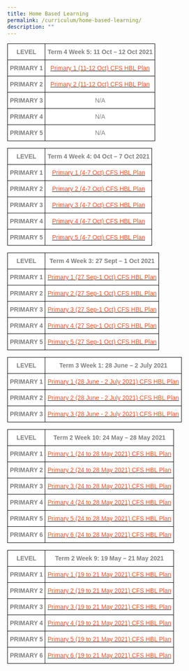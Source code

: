 ```yaml
---
title: Home Based Learning
permalink: /curriculum/home-based-learning/
description: ""
---
```

<style type="text/css">
.tg  {border-collapse:collapse;border-spacing:0;}
.tg td{border-color:black;border-style:solid;border-width:1px;font-family:Arial, sans-serif;font-size:14px;
  overflow:hidden;padding:10px 5px;word-break:normal;}
.tg th{border-color:black;border-style:solid;border-width:1px;font-family:Arial, sans-serif;font-size:14px;
  font-weight:normal;overflow:hidden;padding:10px 5px;word-break:normal;}
.tg .tg-ukh9{background-color:#FFF;color:#808080;font-weight:bold;text-align:center;vertical-align:top}
.tg .tg-8z2l{background-color:#FFF;color:#F85125;text-align:center;vertical-align:top}
.tg .tg-e404{background-color:#FFF;color:#808080;text-align:center;vertical-align:top}
</style>
<table class="tg">
<thead>
  <tr>
    <th class="tg-ukh9"><span style="font-weight:bold">LEVEL</span></th>
    <th class="tg-ukh9"><span style="font-weight:bold">Term 4 Week 5: 11 Oct – 12 Oct 2021</span></th>
  </tr>
</thead>
<tbody>
  <tr>
    <td class="tg-ukh9"><span style="font-weight:bold">PRIMARY 1</span></td>
    <td class="tg-8z2l"><a href="/files/Primary-1-11-12-Oct-CFS-HBL-Plan.pdf"><span style="text-decoration:none;color:#F85125;background-color:transparent">Primary 1 (11-12 Oct) CFS HBL Plan</span></a></td>
  </tr>
  <tr>
    <td class="tg-ukh9"><span style="font-weight:bold">PRIMARY 2</span></td>
    <td class="tg-8z2l"><a href="/files/Primary-2-11-12-Oct-CFS-HBL-Plan.pdf"><span style="text-decoration:none;color:#F85125;background-color:transparent">Primary 2 (11-12 Oct) CFS HBL Plan</span></a></td>
  </tr>
  <tr>
    <td class="tg-ukh9"><span style="font-weight:bold">PRIMARY 3</span></td>
    <td class="tg-e404">N/A</td>
  </tr>
  <tr>
    <td class="tg-ukh9"><span style="font-weight:bold">PRIMARY 4</span></td>
    <td class="tg-e404">N/A</td>
  </tr>
  <tr>
    <td class="tg-ukh9"><span style="font-weight:bold">PRIMARY 5</span></td>
    <td class="tg-e404">N/A</td>
  </tr>
</tbody>
</table>


<style type="text/css">
.tg  {border-collapse:collapse;border-spacing:0;}
.tg td{border-color:black;border-style:solid;border-width:1px;font-family:Arial, sans-serif;font-size:14px;
  overflow:hidden;padding:10px 5px;word-break:normal;}
.tg th{border-color:black;border-style:solid;border-width:1px;font-family:Arial, sans-serif;font-size:14px;
  font-weight:normal;overflow:hidden;padding:10px 5px;word-break:normal;}
.tg .tg-ukh9{background-color:#FFF;color:#808080;font-weight:bold;text-align:center;vertical-align:top}
.tg .tg-8z2l{background-color:#FFF;color:#F85125;text-align:center;vertical-align:top}
</style>
<table class="tg">
<thead>
  <tr>
    <th class="tg-ukh9"><span style="font-weight:bold">LEVEL</span></th>
    <th class="tg-ukh9"><span style="font-weight:bold">Term 4 Week 4: 04 Oct – 7 Oct 2021</span></th>
  </tr>
</thead>
<tbody>
  <tr>
    <td class="tg-ukh9"><span style="font-weight:bold">PRIMARY 1</span></td>
    <td class="tg-8z2l"><a href="/files/Primary-1-4-7-Oct-CFS-HBL-Plan.pdf"><span style="text-decoration:none;color:#F85125;background-color:transparent">Primary 1 (4-7 Oct) CFS HBL Plan</span></a></td>
  </tr>
  <tr>
    <td class="tg-ukh9"><span style="font-weight:bold">PRIMARY 2</span></td>
    <td class="tg-8z2l"><a href="/files/Primary-2-4-7-Oct-CFS-HBL-Plan.pdf"><span style="text-decoration:none;color:#F85125;background-color:transparent">Primary 2 (4-7 Oct) CFS HBL Plan</span></a></td>
  </tr>
  <tr>
    <td class="tg-ukh9"><span style="font-weight:bold">PRIMARY 3</span></td>
    <td class="tg-8z2l"><a href="/files/Primary-3-4-7-Oct-CFS-HBL-Plan.pdf"><span style="text-decoration:none;color:#F85125;background-color:transparent">Primary 3 (4-7 Oct) CFS HBL Plan</span></a></td>
  </tr>
  <tr>
    <td class="tg-ukh9"><span style="font-weight:bold">PRIMARY 4</span></td>
    <td class="tg-8z2l"><a href="/files/Primary-4-4-7-Oct-CFS-HBL-Plan.pdf"><span style="text-decoration:none;color:#F85125;background-color:transparent">Primary 4 (4-7 Oct) CFS HBL Plan</span></a></td>
  </tr>
  <tr>
    <td class="tg-ukh9"><span style="font-weight:bold">PRIMARY 5</span></td>
    <td class="tg-8z2l"><a href="/files/Primary-5-4-7-Oct-CFS-HBL-Plan.pdf"><span style="text-decoration:none;color:#F85125;background-color:transparent">Primary 5 (4-7 Oct) CFS HBL Plan</span></a></td>
  </tr>
</tbody>
</table>

<style type="text/css">
.tg  {border-collapse:collapse;border-spacing:0;}
.tg td{border-color:black;border-style:solid;border-width:1px;font-family:Arial, sans-serif;font-size:14px;
  overflow:hidden;padding:10px 5px;word-break:normal;}
.tg th{border-color:black;border-style:solid;border-width:1px;font-family:Arial, sans-serif;font-size:14px;
  font-weight:normal;overflow:hidden;padding:10px 5px;word-break:normal;}
.tg .tg-ukh9{background-color:#FFF;color:#808080;font-weight:bold;text-align:center;vertical-align:top}
.tg .tg-8z2l{background-color:#FFF;color:#F85125;text-align:center;vertical-align:top}
</style>
<table class="tg">
<thead>
  <tr>
    <th class="tg-ukh9"><span style="font-weight:bold">LEVEL</span></th>
    <th class="tg-ukh9"><span style="font-weight:bold">Term 4 Week 3: 27 Sept – 1 Oct 2021</span></th>
  </tr>
</thead>
<tbody>
  <tr>
    <td class="tg-ukh9"><span style="font-weight:bold">PRIMARY 1</span></td>
    <td class="tg-8z2l"><a href="/files/Primary-1-27-Sep-1-Oct-CFS-HBL-Plan.pdf"><span style="text-decoration:none;color:#F85125;background-color:transparent">Primary 1 (27 Sep-1 Oct) CFS HBL Plan</span></a></td>
  </tr>
  <tr>
    <td class="tg-ukh9"><span style="font-weight:bold">PRIMARY 2</span></td>
    <td class="tg-8z2l"><a href="/files/Primary-2-27-Sep-1-Oct-CFS-HBL-Plan.pdf"><span style="text-decoration:none;color:#F85125;background-color:transparent">Primary 2 (27 Sep-1 Oct) CFS HBL Plan</span></a></td>
  </tr>
  <tr>
    <td class="tg-ukh9"><span style="font-weight:bold">PRIMARY 3</span></td>
    <td class="tg-8z2l"><a href="/files/Primary-3-27-Sep-1-Oct-CFS-HBL-Plan.pdf"><span style="text-decoration:none;color:#F85125;background-color:transparent">Primary 3 (27 Sep-1 Oct) CFS HBL Plan</span></a></td>
  </tr>
  <tr>
    <td class="tg-ukh9"><span style="font-weight:bold">PRIMARY 4</span></td>
    <td class="tg-8z2l"><a href="/files/Primary-4-27-Sep-1-Oct-CFS-HBL-Plan.pdf"><span style="text-decoration:none;color:#F85125;background-color:transparent">Primary 4 (27 Sep-1 Oct) CFS HBL Plan</span></a></td>
  </tr>
  <tr>
    <td class="tg-ukh9"><span style="font-weight:bold">PRIMARY 5</span></td>
    <td class="tg-8z2l"><a href="/files/Primary-5-27-Sep-1-Oct-CFS-HBL-Plan.pdf"><span style="text-decoration:none;color:#F85125;background-color:transparent">Primary 5 (27 Sep-1 Oct) CFS HBL Plan</span></a></td>
  </tr>
</tbody>
</table>


<style type="text/css">
.tg  {border-collapse:collapse;border-spacing:0;}
.tg td{border-color:black;border-style:solid;border-width:1px;font-family:Arial, sans-serif;font-size:14px;
  overflow:hidden;padding:10px 5px;word-break:normal;}
.tg th{border-color:black;border-style:solid;border-width:1px;font-family:Arial, sans-serif;font-size:14px;
  font-weight:normal;overflow:hidden;padding:10px 5px;word-break:normal;}
.tg .tg-ukh9{background-color:#FFF;color:#808080;font-weight:bold;text-align:center;vertical-align:top}
.tg .tg-8z2l{background-color:#FFF;color:#F85125;text-align:center;vertical-align:top}
</style>
<table class="tg">
<thead>
  <tr>
    <th class="tg-ukh9"><span style="font-weight:bold">LEVEL</span></th>
    <th class="tg-ukh9"><span style="font-weight:bold">Term 3 Week 1: 28 June – 2 July 2021</span></th>
  </tr>
</thead>
<tbody>
  <tr>
    <td class="tg-ukh9"><span style="font-weight:bold">PRIMARY 1</span></td>
    <td class="tg-8z2l"><a href="/files/Primary-1-28-June-2-July-2021-CFS-HBL-Plan.pdf"><span style="text-decoration:none;color:#F85125;background-color:transparent">Primary 1 (28 June - 2 July 2021) CFS HBL Plan</span></a></td>
  </tr>
  <tr>
    <td class="tg-ukh9"><span style="font-weight:bold">PRIMARY 2</span></td>
    <td class="tg-8z2l"><a href="/files/Primary-2-28-June-2-July-2021-CFS-HBL-Plan.pdf"><span style="text-decoration:none;color:#F85125;background-color:transparent">Primary 2 (28 June - 2 July 2021) CFS HBL Plan</span></a></td>
  </tr>
  <tr>
    <td class="tg-ukh9"><span style="font-weight:bold">PRIMARY 3</span></td>
    <td class="tg-8z2l"><a href="/files/Primary-3-28-June-2-July-2021-CFS-HBL-Plan.pdf"><span style="text-decoration:none;color:#F85125;background-color:transparent">Primary 3 (28 June - 2 July 2021) CFS HBL Plan</span></a></td>
  </tr>
</tbody>
</table>

<style type="text/css">
.tg  {border-collapse:collapse;border-spacing:0;}
.tg td{border-color:black;border-style:solid;border-width:1px;font-family:Arial, sans-serif;font-size:14px;
  overflow:hidden;padding:10px 5px;word-break:normal;}
.tg th{border-color:black;border-style:solid;border-width:1px;font-family:Arial, sans-serif;font-size:14px;
  font-weight:normal;overflow:hidden;padding:10px 5px;word-break:normal;}
.tg .tg-ukh9{background-color:#FFF;color:#808080;font-weight:bold;text-align:center;vertical-align:top}
.tg .tg-8z2l{background-color:#FFF;color:#F85125;text-align:center;vertical-align:top}
</style>
<table class="tg">
<thead>
  <tr>
    <th class="tg-ukh9"><span style="font-weight:bold">LEVEL</span></th>
    <th class="tg-ukh9"><span style="font-weight:bold">Term 2 Week 10: 24 May – 28 May 2021</span></th>
  </tr>
</thead>
<tbody>
  <tr>
    <td class="tg-ukh9"><span style="font-weight:bold">PRIMARY 1</span></td>
    <td class="tg-8z2l"><a href="/files/Primary-1-24-to-28-May-2021-CFS-HBL-Plan.pdf"><span style="text-decoration:none;color:#F85125;background-color:transparent">Primary 1 (24 to 28 May 2021) CFS HBL Plan</span></a></td>
  </tr>
  <tr>
    <td class="tg-ukh9"><span style="font-weight:bold">PRIMARY 2</span></td>
    <td class="tg-8z2l"><a href="/files/Primary-2-24-to-28-May-2021-CFS-HBL-Plan.pdf"><span style="text-decoration:none;color:#F85125;background-color:transparent">Primary 2 (24 to 28 May 2021) CFS HBL Plan</span></a></td>
  </tr>
  <tr>
    <td class="tg-ukh9"><span style="font-weight:bold">PRIMARY 3</span></td>
    <td class="tg-8z2l"><a href="/files/Primary-3-24-to-28-May-2021-CFS-HBL-Plan-1.pdf"><span style="text-decoration:none;color:#F85125;background-color:transparent">Primary 3 (24 to 28 May 2021) CFS HBL Plan</span></a></td>
  </tr>
  <tr>
    <td class="tg-ukh9"><span style="font-weight:bold">PRIMARY 4</span></td>
    <td class="tg-8z2l"><a href="/files/Primary-4-24-to-28-May-2021-CFS-HBL-Plan.pdf"><span style="text-decoration:none;color:#F85125;background-color:transparent">Primary 4 (24 to 28 May 2021) CFS HBL Plan</span></a></td>
  </tr>
  <tr>
    <td class="tg-ukh9"><span style="font-weight:bold">PRIMARY 5</span></td>
    <td class="tg-8z2l"><a href="/files/Primary-5-24-to-28-May-2021-CFS-HBL-Plan.pdf"><span style="text-decoration:none;color:#F85125;background-color:transparent">Primary 5 (24 to 28 May 2021) CFS HBL Plan</span></a></td>
  </tr>
  <tr>
    <td class="tg-ukh9"><span style="font-weight:bold">PRIMARY 6</span></td>
    <td class="tg-8z2l"><a href="[](/files/Primary-6-24-to-28-May-2021-CFS-HBL-Plan.pdf)"><span style="text-decoration:none;color:#F85125;background-color:transparent">Primary 6 (24 to 28 May 2021) CFS HBL Plan</span></a></td>
  </tr>
</tbody>
</table>

<style type="text/css">
.tg  {border-collapse:collapse;border-spacing:0;}
.tg td{border-color:black;border-style:solid;border-width:1px;font-family:Arial, sans-serif;font-size:14px;
  overflow:hidden;padding:10px 5px;word-break:normal;}
.tg th{border-color:black;border-style:solid;border-width:1px;font-family:Arial, sans-serif;font-size:14px;
  font-weight:normal;overflow:hidden;padding:10px 5px;word-break:normal;}
.tg .tg-ukh9{background-color:#FFF;color:#808080;font-weight:bold;text-align:center;vertical-align:top}
.tg .tg-8z2l{background-color:#FFF;color:#F85125;text-align:center;vertical-align:top}
</style>
<table class="tg">
<thead>
  <tr>
    <th class="tg-ukh9"><span style="font-weight:bold">LEVEL</span></th>
    <th class="tg-ukh9"><span style="font-weight:bold">Term 2 Week 9: 19 May – 21 May 2021</span></th>
  </tr>
</thead>
<tbody>
  <tr>
    <td class="tg-ukh9"><span style="font-weight:bold">PRIMARY 1</span></td>
    <td class="tg-8z2l"><a href="/files/Primary-1-19-to-21-May-2021-CFS-HBL-Plan.pdf"><span style="text-decoration:none;color:#F85125;background-color:transparent">Primary 1 (19 to 21 May 2021) CFS HBL Plan</span></a></td>
  </tr>
  <tr>
    <td class="tg-ukh9"><span style="font-weight:bold">PRIMARY 2</span></td>
    <td class="tg-8z2l"><a href="/files/Primary-2-19-to-21-May-2021-CFS-HBL-Plan.pdf"><span style="text-decoration:none;color:#F85125;background-color:transparent">Primary 2 (19 to 21 May 2021) CFS HBL Plan</span></a></td>
  </tr>
  <tr>
    <td class="tg-ukh9"><span style="font-weight:bold">PRIMARY 3</span></td>
    <td class="tg-8z2l"><a href="/files/Primary-3-19-to-21-May-2021-CFS-HBL-Plan.pdf"><span style="text-decoration:none;color:#F85125;background-color:transparent">Primary 3 (19 to 21 May 2021) CFS HBL Plan</span></a></td>
  </tr>
  <tr>
    <td class="tg-ukh9"><span style="font-weight:bold">PRIMARY 4</span></td>
    <td class="tg-8z2l"><a href="/files/Primary-4-19-to-21-May-2021-CFS-HBL-Plan.pdf"><span style="text-decoration:none;color:#F85125;background-color:transparent">Primary 4 (19 to 21 May 2021) CFS HBL Plan</span></a></td>
  </tr>
  <tr>
    <td class="tg-ukh9"><span style="font-weight:bold">PRIMARY 5</span></td>
    <td class="tg-8z2l"><a href="/files/Primary-5-19-to-21-May-2021-CFS-HBL-Plan.pdf"><span style="text-decoration:none;color:#F85125;background-color:transparent">Primary 5 (19 to 21 May 2021) CFS HBL Plan</span></a></td>
  </tr>
  <tr>
    <td class="tg-ukh9"><span style="font-weight:bold">PRIMARY 6</span></td>
    <td class="tg-8z2l"><a href="/files/Primary-6-19-to-21-May-2021-CFS-HBL-Plan.pdf"><span style="text-decoration:none;color:#F85125;background-color:transparent">Primary 6 (19 to 21 May 2021) CFS HBL Plan</span></a></td>
  </tr>
</tbody>
</table>